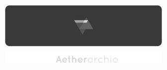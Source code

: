 <!--
<div align="right">
  
[![FOSSA Status](https://app.fossa.com/api/projects/custom%2B49267%2Fgithub.com%2Faetherarchio%2FAetherarchio.svg?type=shield&issueType=license)](https://app.fossa.com/projects/custom%2B49267%2Fgithub.com%2Faetherarchio%2FAetherarchio?ref=badge_shield&issueType=license) [![FOSSA Status](https://app.fossa.com/api/projects/custom%2B49267%2Fgithub.com%2Faetherarchio%2FAetherarchio.svg?type=shield&issueType=security)](https://app.fossa.com/projects/custom%2B49267%2Fgithub.com%2Faetherarchio%2FAetherarchio?ref=badge_shield&issueType=security)

</div>

<br>

<br>
-->

<div align="center">

![aetherarchio-flat-banner-mono-2](resources/aetherarchio-flat-banner-mono-2.png)

</div>

<div align="center">

![aetherarchio-text](resources/aetherarchio-text-wide.png)

</div>
